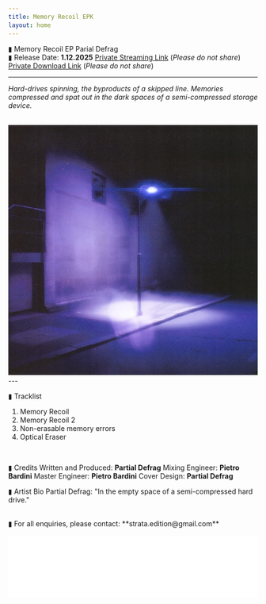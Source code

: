 ```yaml
---
title: Memory Recoil EPK
layout: home
---
```


▮ Memory Recoil EP
Parial Defrag
<br>
▮ Release Date: **1.12.2025**
[Private Streaming Link](https://on.soundcloud.com/IRJKTqzyTw0RrKJOHv) (*Please do not share*)
[Private Download Link](https://drive.google.com/drive/folders/1dkPF0S0om1bNitojJD--bZ2Ng0SwfgGL?usp=sharing) (*Please do not share*)
<br>

---
  
*Hard-drives spinning, the byproducts of a skipped line. Memories compressed and spat out in the dark spaces of a semi-compressed storage device.*

<br>
<img src="memoryRecoil_Cover.JPG" alt="Memory Recoil Cover" class="centered-image">
<br>
---
  
▮ Tracklist
1. Memory Recoil
2. Memory Recoil 2
3. Non-erasable memory errors
4. Optical Eraser

<br>
  
▮ Credits
Written and Produced: **Partial Defrag**
Mixing Engineer: **Pietro Bardini**
Master Engineer: **Pietro Bardini**
Cover Design: **Partial Defrag**
<br>
  
▮ Artist Bio
Partial Defrag: "In the empty space of a semi-compressed hard drive."

<br>
▮ For all enquiries, please contact: **strata.edition@gmail.com**
<br>
<br>


<img src="logo.png" alt="Strata Logo" class="centered-logo">
